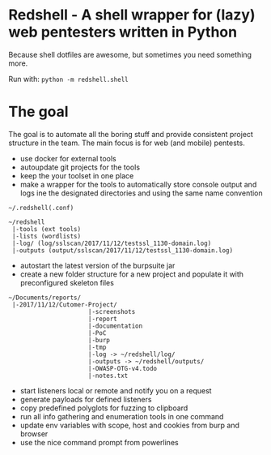 # Redshell - A shell wrapper for (lazy) web pentesters written in Python

Because shell dotfiles are awesome, but sometimes you need something more.

Run with: `python -m redshell.shell`

#  The goal

The goal is to automate all the boring stuff and provide consistent project structure in the team.
The main focus is for web (and mobile) pentests.

* use docker for external tools 
* autoupdate git projects for the tools
* keep the your toolset in one place
* make a wrapper for the tools to automatically store console output and logs ine the designated directories and using the same name convention

```
~/.redshell(.conf)

~/redshell
 |-tools (ext tools)
 |-lists (wordlists)
 |-log/ (log/sslscan/2017/11/12/testssl_1130-domain.log) 
 |-outputs (output/sslscan/2017/11/12/testssl_1130-domain.log) 
```
* autostart the latest version of the burpsuite jar
* create a new folder structure for a new project and populate it with preconfigured skeleton files

```
~/Documents/reports/
 |-2017/11/12/Cutomer-Project/ 
                      |-screenshots
                      |-report
                      |-documentation
                      |-PoC
                      |-burp
                      |-tmp
                      |-log -> ~/redshell/log/
                      |-outputs -> ~/redshell/outputs/
                      |-OWASP-OTG-v4.todo
                      |-notes.txt
```

* start listeners local or remote and notify you on a request
* generate payloads for defined listeners
* copy predefined polyglots for fuzzing to clipboard
* run all info gathering and enumeration tools in one command
* update env variables with scope, host and cookies from burp and browser
* use the nice command prompt from powerlines